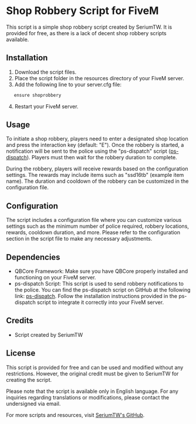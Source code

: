 
# Shop Robbery Script for FiveM

This script is a simple shop robbery script created by SeriumTW. It is provided for free, as there is a lack of decent shop robbery scripts available.

## Installation

1. Download the script files.
2. Place the script folder in the resources directory of your FiveM server.
3. Add the following line to your server.cfg file:

```markdown
   ensure shoprobbery
```

4. Restart your FiveM server.

## Usage

To initiate a shop robbery, players need to enter a designated shop location and press the interaction key (default: "E"). Once the robbery is started, a notification will be sent to the police using the "ps-dispatch" script ([ps-dispatch](https://github.com/Project-Sloth/ps-dispatch)). Players must then wait for the robbery duration to complete.

During the robbery, players will receive rewards based on the configuration settings. The rewards may include items such as "ssd16tb" (example item name). The duration and cooldown of the robbery can be customized in the configuration file.

## Configuration

The script includes a configuration file where you can customize various settings such as the minimum number of police required, robbery locations, rewards, cooldown duration, and more. Please refer to the configuration section in the script file to make any necessary adjustments.

## Dependencies

- QBCore Framework: Make sure you have QBCore properly installed and functioning on your FiveM server.
- ps-dispatch Script: This script is used to send robbery notifications to the police. You can find the ps-dispatch script on GitHub at the following link: [ps-dispatch](https://github.com/Project-Sloth/ps-dispatch). Follow the installation instructions provided in the ps-dispatch script to integrate it correctly into your FiveM server.

## Credits

- Script created by SeriumTW

## License

This script is provided for free and can be used and modified without any restrictions. However, the original credit must be given to SeriumTW for creating the script.

Please note that the script is available only in English language. For any inquiries regarding translations or modifications, please contact the undersigned via email.

For more scripts and resources, visit [SeriumTW's GitHub](https://github.com/SeriumTW).
